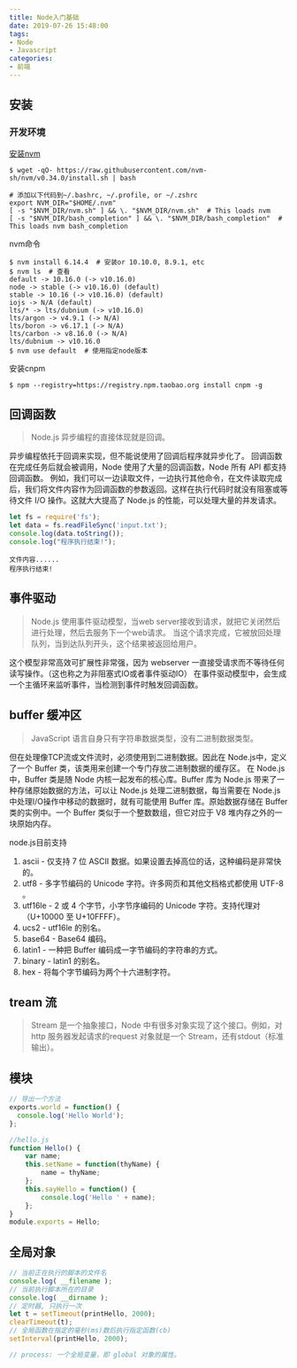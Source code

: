 ```yaml
---
title: Node入门基础
date: 2019-07-26 15:48:00
tags:
- Node
- Javascript
categories:
- 前端
---
```


## 安装

### 开发环境

[安装nvm](https://github.com/nvm-sh/nvm)

```shell
$ wget -qO- https://raw.githubusercontent.com/nvm-sh/nvm/v0.34.0/install.sh | bash
```

```shell
# 添加以下代码到~/.bashrc, ~/.profile, or ~/.zshrc
export NVM_DIR="$HOME/.nvm"
[ -s "$NVM_DIR/nvm.sh" ] && \. "$NVM_DIR/nvm.sh"  # This loads nvm
[ -s "$NVM_DIR/bash_completion" ] && \. "$NVM_DIR/bash_completion"  # This loads nvm bash_completion
```

nvm命令
```shell
$ nvm install 6.14.4  # 安装or 10.10.0, 8.9.1, etc
$ nvm ls  # 查看
default -> 10.16.0 (-> v10.16.0)
node -> stable (-> v10.16.0) (default)
stable -> 10.16 (-> v10.16.0) (default)
iojs -> N/A (default)
lts/* -> lts/dubnium (-> v10.16.0)
lts/argon -> v4.9.1 (-> N/A)
lts/boron -> v6.17.1 (-> N/A)
lts/carbon -> v8.16.0 (-> N/A)
lts/dubnium -> v10.16.0
$ nvm use default  # 使用指定node版本
```

安装cnpm
```shell
$ npm --registry=https://registry.npm.taobao.org install cnpm -g
```

## 回调函数

> Node.js 异步编程的直接体现就是回调。

异步编程依托于回调来实现，但不能说使用了回调后程序就异步化了。
回调函数在完成任务后就会被调用，Node 使用了大量的回调函数，Node 所有 API 都支持回调函数。
例如，我们可以一边读取文件，一边执行其他命令，在文件读取完成后，我们将文件内容作为回调函数的参数返回。这样在执行代码时就没有阻塞或等待文件 I/O 操作。这就大大提高了 Node.js 的性能，可以处理大量的并发请求。

```js
let fs = require('fs');
let data = fs.readFileSync('input.txt');
console.log(data.toString());
console.log("程序执行结束!");
```
```shell
文件内容......
程序执行结束!
```

## 事件驱动

> Node.js 使用事件驱动模型，当web server接收到请求，就把它关闭然后进行处理，然后去服务下一个web请求。
当这个请求完成，它被放回处理队列，当到达队列开头，这个结果被返回给用户。

这个模型非常高效可扩展性非常强，因为 webserver 一直接受请求而不等待任何读写操作。（这也称之为非阻塞式IO或者事件驱动IO）
在事件驱动模型中，会生成一个主循环来监听事件，当检测到事件时触发回调函数。

## buffer 缓冲区

> JavaScript 语言自身只有字符串数据类型，没有二进制数据类型。

但在处理像TCP流或文件流时，必须使用到二进制数据。因此在 Node.js中，定义了一个 Buffer 类，该类用来创建一个专门存放二进制数据的缓存区。
在 Node.js 中，Buffer 类是随 Node 内核一起发布的核心库。Buffer 库为 Node.js 带来了一种存储原始数据的方法，可以让 Node.js 处理二进制数据，每当需要在 Node.js 中处理I/O操作中移动的数据时，就有可能使用 Buffer 库。原始数据存储在 Buffer 类的实例中。一个 Buffer 类似于一个整数数组，但它对应于 V8 堆内存之外的一块原始内存。

node.js目前支持
1. ascii - 仅支持 7 位 ASCII 数据。如果设置去掉高位的话，这种编码是非常快的。
2. utf8 - 多字节编码的 Unicode 字符。许多网页和其他文档格式都使用 UTF-8 。
3. utf16le - 2 或 4 个字节，小字节序编码的 Unicode 字符。支持代理对（U+10000 至 U+10FFFF）。
4. ucs2 - utf16le 的别名。
5. base64 - Base64 编码。
6. latin1 - 一种把 Buffer 编码成一字节编码的字符串的方式。
7. binary - latin1 的别名。
8. hex - 将每个字节编码为两个十六进制字符。


## tream 流

> Stream 是一个抽象接口，Node 中有很多对象实现了这个接口。例如，对http 服务器发起请求的request 对象就是一个 Stream，还有stdout（标准输出）。


## 模块

```js
// 导出一个方法
exports.world = function() {
  console.log('Hello World');
};

//hello.js 
function Hello() { 
    var name; 
    this.setName = function(thyName) { 
        name = thyName; 
    }; 
    this.sayHello = function() { 
        console.log('Hello ' + name); 
    }; 
}
module.exports = Hello;
```

## 全局对象
```js
// 当前正在执行的脚本的文件名
console.log( __filename );
// 当前执行脚本所在的目录
console.log( __dirname );
// 定时器, 只执行一次
let t = setTimeout(printHello, 2000);
clearTimeout(t);
// 全局函数在指定的毫秒(ms)数后执行指定函数(cb)
setInterval(printHello, 2000);
```

```js
// process: 一个全局变量，即 global 对象的属性。

```